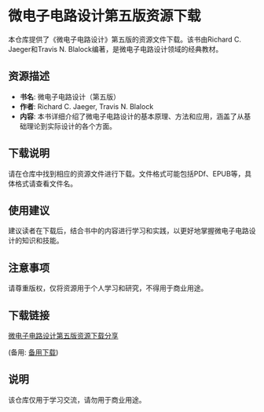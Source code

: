 # 微电子电路设计第五版资源下载

本仓库提供了《微电子电路设计》第五版的资源文件下载。该书由Richard C. Jaeger和Travis N. Blalock编著，是微电子电路设计领域的经典教材。

## 资源描述

- **书名**: 微电子电路设计（第五版）
- **作者**: Richard C. Jaeger, Travis N. Blalock
- **内容**: 本书详细介绍了微电子电路设计的基本原理、方法和应用，涵盖了从基础理论到实际设计的各个方面。

## 下载说明

请在仓库中找到相应的资源文件进行下载。文件格式可能包括PDf、EPUB等，具体格式请查看文件名。

## 使用建议

建议读者在下载后，结合书中的内容进行学习和实践，以更好地掌握微电子电路设计的知识和技能。

## 注意事项

请尊重版权，仅将资源用于个人学习和研究，不得用于商业用途。

## 下载链接
[微电子电路设计第五版资源下载分享](https://pan.quark.cn/s/bbe91354409a) 

(备用: [备用下载](https://pan.baidu.com/s/1ZG7lb9EPXNm35Bq9MoKGSw?pwd=1234))

## 说明

该仓库仅用于学习交流，请勿用于商业用途。
